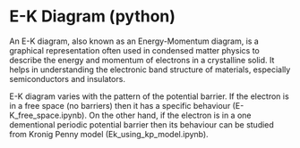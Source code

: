 # E-K Diagram (python)
An E-K diagram, also known as an Energy-Momentum diagram, is a graphical representation often used in condensed matter physics to describe the energy and momentum of electrons in a crystalline solid. It helps in understanding the electronic band structure of materials, especially semiconductors and insulators.

E-K diagram varies with the pattern of the potential barrier. If the electron is in a free space (no barriers) then it has a specific behaviour (E-K_free_space.ipynb). On the other hand, if the electron is in a one dementional periodic potential barrier then its behaviour can be studied from Kronig Penny model (Ek_using_kp_model.ipynb).
